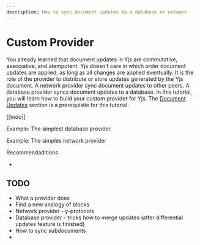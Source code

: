 ```yaml
---
description: How to sync document updates to a database or network
---
```


# Custom Provider

You already learned that document updates in Yjs are commutative, associative, and idempotent. Yjs doesn't care in which order document updates are applied, as long as all changes are applied eventually. It is the role of the provider to distribute or store updates generated by the Yjs document. A network provider sync document updates to other peers. A database provider syncs document updates to a database. In this tutorial, you will learn how to build your custom provider for Yjs. The [ Document Updates](../api/document-updates.md) section is a prerequisite for this tutorial.

\[\[todo\]\]

Example: The simplest database provider

Example: The simples network provider

Recommendaditions

* 
## TODO

* What a provider does
* Find a new analogy of blocks
* Network provider - y-protocols
* Database provider - tricks how to merge updates \(after differential updates feature is finished\)
* How to sync subdocuments
* 




